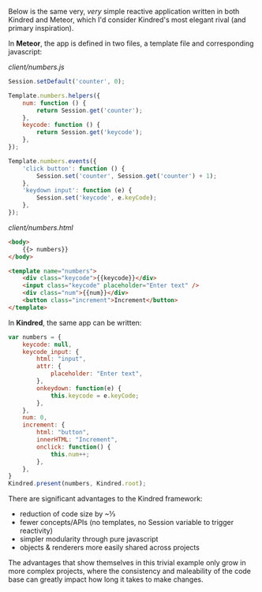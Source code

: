 Below is the same very, *very* simple reactive application written in both Kindred and Meteor, which I'd consider Kindred's most elegant rival (and primary inspiration).

In **Meteor**, the app is defined in two files, a template file and corresponding javascript:

*client/numbers.js*
```javascript
Session.setDefault('counter', 0);

Template.numbers.helpers({
    num: function () {
        return Session.get('counter');
    },
    keycode: function () {
        return Session.get('keycode');
    },
});

Template.numbers.events({
    'click button': function () {
        Session.set('counter', Session.get('counter') + 1);
    },
    'keydown input': function (e) {
        Session.set('keycode', e.keyCode);
    },
});
``` 

*client/numbers.html*
```html
<body>
    {{> numbers}}
</body>

<template name="numbers">
    <div class="keycode">{{keycode}}</div>
    <input class="keycode" placeholder="Enter text" />
    <div class="num">{{num}}</div>  
    <button class="increment">Increment</button>
</template>
```

In **Kindred**, the same app can be written:

```javascript
var numbers = {
    keycode: null,
    keycode_input: {
        html: "input",
        attr: {
            placeholder: "Enter text",
        },
        onkeydown: function(e) {
            this.keycode = e.keyCode;
        },
    },
    num: 0,
    increment: {
        html: "button",
        innerHTML: "Increment",
        onclick: function() {
            this.num++;
        },
    },
}
Kindred.present(numbers, Kindred.root);
```

There are significant advantages to the Kindred framework:

- reduction of code size by ~⅓
- fewer concepts/APIs (no templates, no Session variable to trigger reactivity)
- simpler modularity through pure javascript
- objects & renderers more easily shared across projects

The advantages that show themselves in this trivial example only grow in more complex projects, where the consistency and maleability of the code base can greatly impact how long it takes to make changes. 
